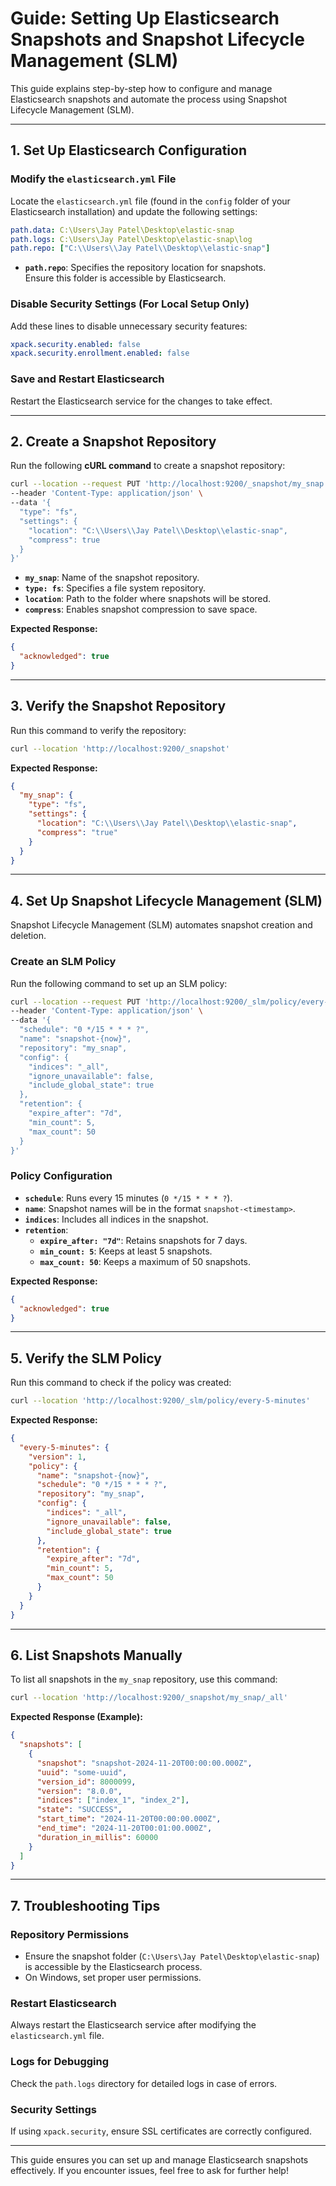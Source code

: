 # Guide: Setting Up Elasticsearch Snapshots and Snapshot Lifecycle Management (SLM)

This guide explains step-by-step how to configure and manage Elasticsearch snapshots and automate the process using Snapshot Lifecycle Management (SLM).

---

## 1. **Set Up Elasticsearch Configuration**

### Modify the `elasticsearch.yml` File
Locate the `elasticsearch.yml` file (found in the `config` folder of your Elasticsearch installation) and update the following settings:

```yaml
path.data: C:\Users\Jay Patel\Desktop\elastic-snap
path.logs: C:\Users\Jay Patel\Desktop\elastic-snap\log
path.repo: ["C:\\Users\\Jay Patel\\Desktop\\elastic-snap"]
```

- **`path.repo`**: Specifies the repository location for snapshots.  
Ensure this folder is accessible by Elasticsearch.

### Disable Security Settings (For Local Setup Only)
Add these lines to disable unnecessary security features:

```yaml
xpack.security.enabled: false
xpack.security.enrollment.enabled: false
```

### Save and Restart Elasticsearch
Restart the Elasticsearch service for the changes to take effect.

---

## 2. **Create a Snapshot Repository**

Run the following **cURL command** to create a snapshot repository:

```bash
curl --location --request PUT 'http://localhost:9200/_snapshot/my_snap' \
--header 'Content-Type: application/json' \
--data '{
  "type": "fs",
  "settings": {
    "location": "C:\\Users\\Jay Patel\\Desktop\\elastic-snap",
    "compress": true
  }
}'
```

- **`my_snap`**: Name of the snapshot repository.
- **`type: fs`**: Specifies a file system repository.
- **`location`**: Path to the folder where snapshots will be stored.
- **`compress`**: Enables snapshot compression to save space.

**Expected Response:**
```json
{
  "acknowledged": true
}
```

---

## 3. **Verify the Snapshot Repository**

Run this command to verify the repository:

```bash
curl --location 'http://localhost:9200/_snapshot'
```

**Expected Response:**
```json
{
  "my_snap": {
    "type": "fs",
    "settings": {
      "location": "C:\\Users\\Jay Patel\\Desktop\\elastic-snap",
      "compress": "true"
    }
  }
}
```

---

## 4. **Set Up Snapshot Lifecycle Management (SLM)**

Snapshot Lifecycle Management (SLM) automates snapshot creation and deletion.

### Create an SLM Policy
Run the following command to set up an SLM policy:

```bash
curl --location --request PUT 'http://localhost:9200/_slm/policy/every-5-minutes' \
--header 'Content-Type: application/json' \
--data '{
  "schedule": "0 */15 * * * ?", 
  "name": "snapshot-{now}", 
  "repository": "my_snap",
  "config": {
    "indices": "_all", 
    "ignore_unavailable": false,
    "include_global_state": true
  },
  "retention": {
    "expire_after": "7d", 
    "min_count": 5,
    "max_count": 50
  }
}'
```

### Policy Configuration
- **`schedule`**: Runs every 15 minutes (`0 */15 * * * ?`).
- **`name`**: Snapshot names will be in the format `snapshot-<timestamp>`.
- **`indices`**: Includes all indices in the snapshot.
- **`retention`**:
  - **`expire_after: "7d"`**: Retains snapshots for 7 days.
  - **`min_count: 5`**: Keeps at least 5 snapshots.
  - **`max_count: 50`**: Keeps a maximum of 50 snapshots.

**Expected Response:**
```json
{
  "acknowledged": true
}
```

---

## 5. **Verify the SLM Policy**

Run this command to check if the policy was created:

```bash
curl --location 'http://localhost:9200/_slm/policy/every-5-minutes'
```

**Expected Response:**
```json
{
  "every-5-minutes": {
    "version": 1,
    "policy": {
      "name": "snapshot-{now}",
      "schedule": "0 */15 * * * ?",
      "repository": "my_snap",
      "config": {
        "indices": "_all",
        "ignore_unavailable": false,
        "include_global_state": true
      },
      "retention": {
        "expire_after": "7d",
        "min_count": 5,
        "max_count": 50
      }
    }
  }
}
```

---

## 6. **List Snapshots Manually**

To list all snapshots in the `my_snap` repository, use this command:

```bash
curl --location 'http://localhost:9200/_snapshot/my_snap/_all'
```

**Expected Response (Example):**
```json
{
  "snapshots": [
    {
      "snapshot": "snapshot-2024-11-20T00:00:00.000Z",
      "uuid": "some-uuid",
      "version_id": 8000099,
      "version": "8.0.0",
      "indices": ["index_1", "index_2"],
      "state": "SUCCESS",
      "start_time": "2024-11-20T00:00:00.000Z",
      "end_time": "2024-11-20T00:01:00.000Z",
      "duration_in_millis": 60000
    }
  ]
}
```

---

## 7. **Troubleshooting Tips**

### Repository Permissions
- Ensure the snapshot folder (`C:\Users\Jay Patel\Desktop\elastic-snap`) is accessible by the Elasticsearch process.  
- On Windows, set proper user permissions.

### Restart Elasticsearch
Always restart the Elasticsearch service after modifying the `elasticsearch.yml` file.

### Logs for Debugging
Check the `path.logs` directory for detailed logs in case of errors.

### Security Settings
If using `xpack.security`, ensure SSL certificates are correctly configured.

---

This guide ensures you can set up and manage Elasticsearch snapshots effectively. If you encounter issues, feel free to ask for further help!
